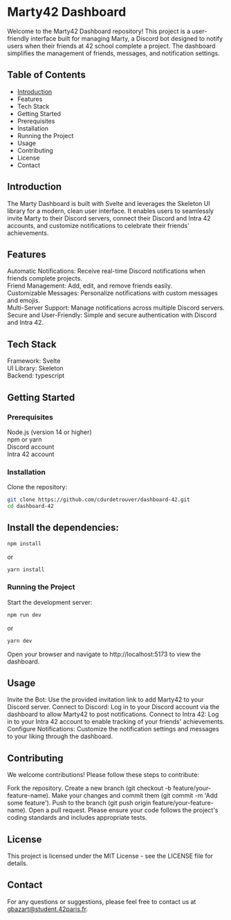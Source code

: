 # Marty42 Dashboard
Welcome to the Marty42 Dashboard repository! This project is a user-friendly interface built for managing Marty, a Discord bot designed to notify users when their friends at 42 school complete a project. The dashboard simplifies the management of friends, messages, and notification settings.

## Table of Contents
- [Introduction](#tech-stack)
- Features
- Tech Stack
- Getting Started
- Prerequisites
- Installation
- Running the Project
- Usage
- Contributing
- License
- Contact

## Introduction
The Marty Dashboard is built with Svelte and leverages the Skeleton UI library for a modern, clean user interface. It enables users to seamlessly invite Marty to their Discord servers, connect their Discord and Intra 42 accounts, and customize notifications to celebrate their friends' achievements.

## Features
Automatic Notifications: Receive real-time Discord notifications when friends complete projects.   
Friend Management: Add, edit, and remove friends easily.   
Customizable Messages: Personalize notifications with custom messages and emojis.   
Multi-Server Support: Manage notifications across multiple Discord servers.   
Secure and User-Friendly: Simple and secure authentication with Discord and Intra 42.   

## Tech Stack
Framework: Svelte   
UI Library: Skeleton   
Backend: typescript   

## Getting Started
### Prerequisites
Node.js (version 14 or higher)   
npm or yarn   
Discord account   
Intra 42 account

### Installation
Clone the repository:

``` bash
git clone https://github.com/cdurdetrouver/dashboard-42.git
cd dashboard-42
```
## Install the dependencies:

``` bash
npm install
```
or

``` bash
yarn install
```

### Running the Project
Start the development server:

``` bash
npm run dev
```
or
``` bash
yarn dev
```
Open your browser and navigate to http://localhost:5173 to view the dashboard.

## Usage
Invite the Bot: Use the provided invitation link to add Marty42 to your Discord server.
Connect to Discord: Log in to your Discord account via the dashboard to allow Marty42 to post notifications.
Connect to Intra 42: Log in to your Intra 42 account to enable tracking of your friends' achievements.
Configure Notifications: Customize the notification settings and messages to your liking through the dashboard.

## Contributing
We welcome contributions! Please follow these steps to contribute:

Fork the repository.
Create a new branch (git checkout -b feature/your-feature-name).
Make your changes and commit them (git commit -m 'Add some feature').
Push to the branch (git push origin feature/your-feature-name).
Open a pull request.
Please ensure your code follows the project's coding standards and includes appropriate tests.

## License
This project is licensed under the MIT License - see the LICENSE file for details.

## Contact
For any questions or suggestions, please feel free to contact us at gbazart@student.42paris.fr.
